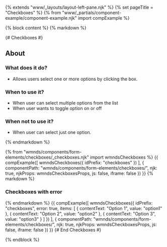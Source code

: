 {% extends "www/_layouts/layout-left-pane.njk" %}
{% set pageTitle = "Checkboxes" %}
{% from "www/_partials/component-example/component-example.njk" import compExample %}

{% block content %}
{% markdown %}

{# Checkboxes #}

## About

### What does it do?

- Allows users select one or more options by clicking the box.

### When to use it?

- When user can select multiple options from the list
- When user wants to toggle option on or off

### When not to use it?

- When user can select just one option.

{% endmarkdown %}

{% from "wmnds/components/form-elements/checkboxes/_checkboxes.njk" import wmndsCheckboxes %}
{{
  compExample([
    wmndsCheckboxes({
      idPrefix: "checkboxes"
    })
  ],
  {
    componentPath: "wmnds/components/form-elements/checkboxes/",
    njk: true,
    njkProps: wmndsCheckboxesProps,
    js: false,
    iframe: false
  })
}}
{% markdown %}

### Checkboxes with error

{% endmarkdown %}
{{
  compExample([
    wmndsCheckboxes({
      idPrefix: "checkboxes",
      error: true,
      items: [
        {
          contentText: "Option 1",
          value: "option1"
        },
        {
          contentText: "Option 2",
          value: "option2"
        },
        {
          contentText: "Option 3",
          value: "option3"
        }
      ]
    })
  ],
  {
    componentPath: "wmnds/components/form-elements/checkboxes/",
    njk: true,
    njkProps: wmndsCheckboxesProps,
    js: false,
    iframe: false
  })
}}
{# End Checkboxes #}

{% endblock %}
